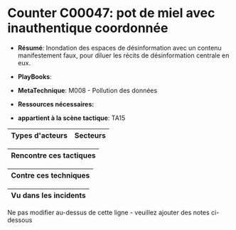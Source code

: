 # Counter C00047: pot de miel avec inauthentique coordonnée

* **Résumé**: Inondation des espaces de désinformation avec un contenu manifestement faux, pour diluer les récits de désinformation centrale en eux.

* **PlayBooks**:

* **MetaTechnique**: M008 - Pollution des données

* **Ressources nécessaires:**

* **appartient à la scène tactique**: TA15


|Types d'acteurs |Secteurs |
|----------- |------- |



|Rencontre ces tactiques |
|---------------------- |



|Contre ces techniques |
|------------------------- |



|Vu dans les incidents |
|----------------- |


Ne pas modifier au-dessus de cette ligne - veuillez ajouter des notes ci-dessous